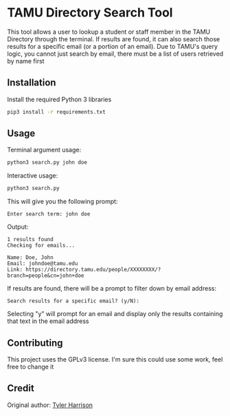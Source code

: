 # TAMU Directory Search Tool

This tool allows a user to lookup a student or staff member in the TAMU Directory through the terminal. If results are found, it can also search those results for a specific email (or a portion of an email). Due to TAMU's query logic, you cannot just search by email, there must be a list of users retrieved by name first

## Installation

Install the required Python 3 libraries

```bash
pip3 install -r requirements.txt
```

## Usage

Terminal argument usage:

```bash
python3 search.py john doe
```

Interactive usage:

```bash
python3 search.py
```

This will give you the following prompt:

```lang-none
Enter search term: john doe
```

Output:

```lang-none
1 results found
Checking for emails...

Name: Doe, John
Email: johndoe@tamu.edu
Link: https://directory.tamu.edu/people/XXXXXXXX/?branch=people&cn=john+doe
```

If results are found, there will be a prompt to filter down by email address:

```lang-none
Search results for a specific email? (y/N):
```

Selecting "y" will prompt for an email and display only the results containing that text in the email address

## Contributing

This project uses the GPLv3 license.
I'm sure this could use some work, feel free to change it

## Credit

Original author: [Tyler Harrison](https://github.com/tyleraharrison)
